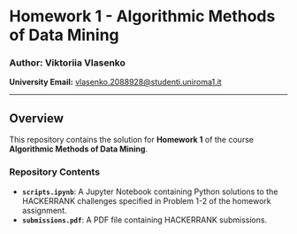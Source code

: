 # Homework 1 - Algorithmic Methods of Data Mining

### Author: Viktoriia Vlasenko  
**University Email:** [vlasenko.2088928@studenti.uniroma1.it](mailto:vlasenko.2088928@studenti.uniroma1.it)

---

## Overview
This repository contains the solution for **Homework 1** of the course **Algorithmic Methods of Data Mining**.

### Repository Contents
- **`scripts.ipynb`**: A Jupyter Notebook containing Python solutions to the HACKERRANK challenges specified in Problem 1-2 of the homework assignment.
- **`submissions.pdf`**: A PDF file containing HACKERRANK submissions.

